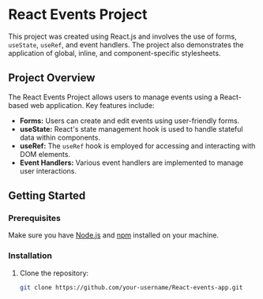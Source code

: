 # React Events Project

This project was created using React.js and involves the use of forms, `useState`, `useRef`, and event handlers. The project also demonstrates the application of global, inline, and component-specific stylesheets.

## Project Overview

The React Events Project allows users to manage events using a React-based web application. Key features include:

- **Forms:** Users can create and edit events using user-friendly forms.
- **useState:** React's state management hook is used to handle stateful data within components.
- **useRef:** The `useRef` hook is employed for accessing and interacting with DOM elements.
- **Event Handlers:** Various event handlers are implemented to manage user interactions.

## Getting Started

### Prerequisites

Make sure you have [Node.js](https://nodejs.org/) and [npm](https://www.npmjs.com/) installed on your machine.

### Installation

1. Clone the repository:

   ```bash
   git clone https://github.com/your-username/React-events-app.git
